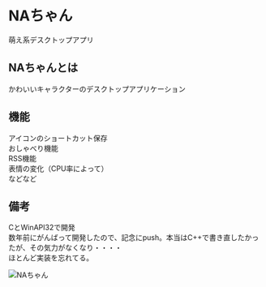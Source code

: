# NAちゃん
萌え系デスクトップアプリ  

NAちゃんとは
--------

かわいいキャラクターのデスクトップアプリケーション  

機能
--------

アイコンのショートカット保存  
おしゃべり機能  
RSS機能  
表情の変化（CPU率によって）  
などなど  
  
備考
--------

CとWinAPI32で開発  
数年前にがんばって開発したので、記念にpush。本当はC++で書き直したかったが、その気力がなくなり・・・・  
ほとんど実装を忘れてる。

![NAちゃん](https://raw.githubusercontent.com/hatahata12/NA-CHAN/master/na.png)
